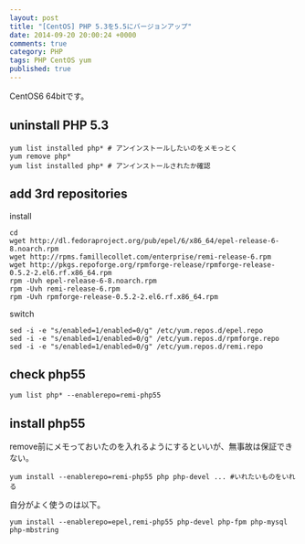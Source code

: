 ```yaml
---
layout: post
title: "[CentOS] PHP 5.3を5.5にバージョンアップ"
date: 2014-09-20 20:00:24 +0000
comments: true
category: PHP
tags: PHP CentOS yum
published: true
---
```


CentOS6 64bitです。

## uninstall PHP 5.3

```
yum list installed php* # アンインストールしたいのをメモっとく
yum remove php*
yum list installed php* # アンインストールされたか確認
```

## add 3rd repositories

install 

```
cd 
wget http://dl.fedoraproject.org/pub/epel/6/x86_64/epel-release-6-8.noarch.rpm
wget http://rpms.famillecollet.com/enterprise/remi-release-6.rpm
wget http://pkgs.repoforge.org/rpmforge-release/rpmforge-release-0.5.2-2.el6.rf.x86_64.rpm 
rpm -Uvh epel-release-6-8.noarch.rpm 
rpm -Uvh remi-release-6.rpm 
rpm -Uvh rpmforge-release-0.5.2-2.el6.rf.x86_64.rpm 
```

switch

```
sed -i -e "s/enabled=1/enabled=0/g" /etc/yum.repos.d/epel.repo
sed -i -e "s/enabled=1/enabled=0/g" /etc/yum.repos.d/rpmforge.repo
sed -i -e "s/enabled=1/enabled=0/g" /etc/yum.repos.d/remi.repo
```

## check php55

```
yum list php* --enablerepo=remi-php55
```

## install php55

remove前にメモっておいたのを入れるようにするといいが、無事故は保証できない。

```
yum install --enablerepo=remi-php55 php php-devel ... #いれたいものをいれる
```

自分がよく使うのは以下。

```
yum install --enablerepo=epel,remi-php55 php-devel php-fpm php-mysql php-mbstring
```